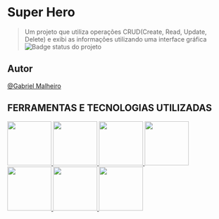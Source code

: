 # Super Hero
>  Um projeto que utiliza operações CRUD(Create, Read, Update, Delete) e exibi as informações utilizando uma interface gráfica 
![Badge status do projeto](https://img.shields.io/badge/STATUS-FINALIZADO-red)
## Autor
 [@Gabriel Malheiro](https://www.linkedin.com/in/gabriel-malheiro-585091220/) 
## FERRAMENTAS E TECNOLOGIAS UTILIZADAS
<a href="#">
<img src="https://cdn.jsdelivr.net/gh/devicons/devicon/icons/vscode/vscode-original.svg" width=100/>
</a>
<a href=#>
<img src="https://cdn.jsdelivr.net/gh/devicons/devicon/icons/visualstudio/visualstudio-plain.svg" width=100/>
<a/>
<a href="#">
<img src="https://cdn.jsdelivr.net/gh/devicons/devicon/icons/dotnetcore/dotnetcore-original.svg" width=100 />
</a>
<a href="#">
<img src="https://cdn.jsdelivr.net/gh/devicons/devicon/icons/angularjs/angularjs-plain.svg" width=100/>
</a>
<a href="#">
<img src="https://cdn.jsdelivr.net/gh/devicons/devicon/icons/microsoftsqlserver/microsoftsqlserver-plain.svg" width=100/>
</a>
<a href="#">
<img src="https://cdn.jsdelivr.net/gh/devicons/devicon/icons/azure/azure-original.svg" width=100/>
</a>

<a href = "#">
<img src="https://cdn.jsdelivr.net/gh/devicons/devicon/icons/bootstrap/bootstrap-original.svg" width=100/>
</a>
